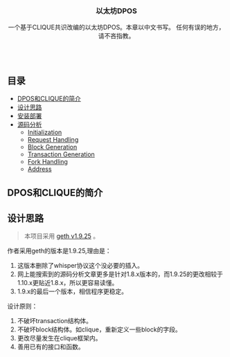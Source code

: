 <p align="center">
    <h3 align="center">以太坊DPOS</h3>
    <p align="center">
		一个基于CLIQUE共识改编的以太坊DPOS。本章以中文书写。 任何有误的地方，请不吝指教。
    </p> 
</p>

<br/>
<br/>

## 目录

* [DPOS和CLIQUE的简介](#what-is)
* [设计思路](#design-rationale)
* [安装部署](#deployment)
* [源码分析](#coding-study)
  * [Initialization](#initialization)
  * [Request Handling](#request-handling)
  * [Block Generation](#block-generation)
  * [Transaction Generation](#transaction-generation)
  * [Fork Handling](#fork-handling)
  * [Address](#address)
 
 
## DPOS和CLIQUE的简介

## 设计思路
> 本项目采用 [geth v1.9.25](https://github.com/ethereum/go-ethereum/tree/v1.9.25) 。

作者采用geth的版本是1.9.25,理由是：
1. 这版本删除了whisper协议这个没必要的插入。
2. 网上能搜索到的源码分析文章更多是针对1.8.x版本的，而1.9.25的更改相较于1.10.x更贴近1.8.x，所以更容易读懂。
3. 1.9.x的最后一个版本，相信程序更稳定。

设计原则：
1. 不破坏transaction结构体。
2. 不破坏block结构体。如clique，重新定义一些block的字段。
3. 更改尽量发生在clique框架内。
4. 善用已有的接口和函数。